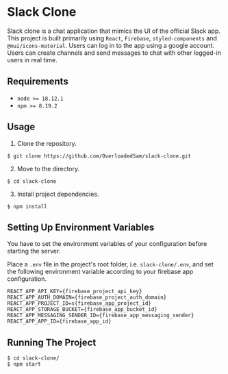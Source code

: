 # Slack Clone

Slack clone is a chat application that mimics the UI of the official Slack app. This project is built primarily using `React`, `Firebase`, `styled-components` and `@mui/icons-material`. Users can log in to the app using a google account. Users can create channels and send messages to chat with other logged-in users in real time.

## Requirements

- `node >= 18.12.1`
- `npm >= 8.19.2`

## Usage
  1. Clone the repository.

    $ git clone https://github.com/OverloadedSam/slack-clone.git

  2. Move to the directory.

    $ cd slack-clone

  3. Install project dependencies.

    $ npm install

## Setting Up Environment Variables
You have to set the environment variables of your configuration before starting the server.

Place a `.env` file in the project's root folder, i.e. `slack-clone/.env`, and set the following environment variable according to your firebase app configuration.

    REACT_APP_API_KEY={firebase_project_api_key}
    REACT_APP_AUTH_DOMAIN={firebase_project_auth_domain}
    REACT_APP_PROJECT_ID=s{firebase_app_project_id}
    REACT_APP_STORAGE_BUCKET={firebase_app_bucket_id}
    REACT_APP_MESSAGING_SENDER_ID={firebase_app_messaging_sender}
    REACT_APP_APP_ID={firebase_app_id}

## Running The Project

    $ cd slack-clone/
    $ npm start
